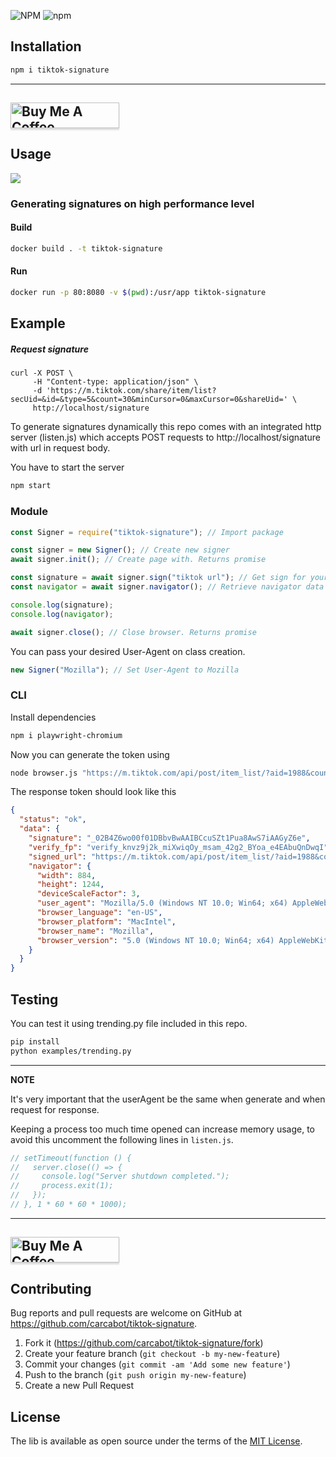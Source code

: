![NPM](https://img.shields.io/npm/l/tiktok-signature.svg?style=for-the-badge) ![npm](https://img.shields.io/npm/v/tiktok-signature.svg?style=for-the-badge)

## Installation

```bash
npm i tiktok-signature
```

---

## <a href="https://www.buymeacoffee.com/carcabot" target="_blank"><img src="https://cdn.buymeacoffee.com/buttons/default-blue.png" alt="Buy Me A Coffee" style="height: 41px !important;width: 174px !important;box-shadow: 0px 3px 2px 0px rgba(190, 190, 190, 0.5) !important;-webkit-box-shadow: 0px 3px 2px 0px rgba(190, 190, 190, 0.5) !important;" ></a>

## Usage

![](examples/howto.gif)

### Generating signatures on high performance level

#### Build

```sh
docker build . -t tiktok-signature
```

#### Run

```sh
docker run -p 80:8080 -v $(pwd):/usr/app tiktok-signature
```
## Example
##### Request signature

```
curl -X POST \
     -H "Content-type: application/json" \
     -d 'https://m.tiktok.com/share/item/list?secUid=&id=&type=5&count=30&minCursor=0&maxCursor=0&shareUid=' \
     http://localhost/signature
```

To generate signatures dynamically this repo comes with an integrated http server (listen.js) which accepts POST requests to http://localhost/signature with url in request body.

You have to start the server

```js
npm start
```

### Module

```js
const Signer = require("tiktok-signature"); // Import package

const signer = new Signer(); // Create new signer
await signer.init(); // Create page with. Returns promise

const signature = await signer.sign("tiktok url"); // Get sign for your url. Returns promise
const navigator = await signer.navigator(); // Retrieve navigator data used when signature was generated

console.log(signature);
console.log(navigator);

await signer.close(); // Close browser. Returns promise
```

You can pass your desired User-Agent on class creation.

```js
new Signer("Mozilla"); // Set User-Agent to Mozilla
```

### CLI

Install dependencies

```bash
npm i playwright-chromium
```

Now you can generate the token using

```bash
node browser.js "https://m.tiktok.com/api/post/item_list/?aid=1988&count=30&secUid=MS4wLjABAAAAOUoQXeHglWcq4ca3MwlckxqAe-RIKQ1zlH9NkQkbLAT_h1_6SDc4zyPdAcVdTWZF&cursor=0"
```

The response token should look like this

```json
{
  "status": "ok",
  "data": {
    "signature": "_02B4Z6wo00f01DBbvBwAAIBCcuSZt1Pua8AwS7iAAGyZ6e",
    "verify_fp": "verify_knvz9j2k_miXwiqOy_msam_42g2_BYoa_e4EAbuQnDwqI",
    "signed_url": "https://m.tiktok.com/api/post/item_list/?aid=1988&count=30&secUid=MS4wLjABAAAAOUoQXeHglWcq4ca3MwlckxqAe-RIKQ1zlH9NkQkbLAT_h1_6SDc4zyPdAcVdTWZF&cursor=0&verifyFp=verify_knvz9j2k_miXwiqOy_msam_42g2_BYoa_e4EAbuQnDwqI&_signature=_02B4Z6wo00f01DBbvBwAAIBCcuSZt1Pua8AwS7iAAGyZ6e",
    "navigator": {
      "width": 884,
      "height": 1244,
      "deviceScaleFactor": 3,
      "user_agent": "Mozilla/5.0 (Windows NT 10.0; Win64; x64) AppleWebKit/537.36 (Windows NT 10.0; Win64; x64) Chrome/90.0.4430.85 Safari/537.36",
      "browser_language": "en-US",
      "browser_platform": "MacIntel",
      "browser_name": "Mozilla",
      "browser_version": "5.0 (Windows NT 10.0; Win64; x64) AppleWebKit/537.36 (Windows NT 10.0; Win64; x64) Chrome/90.0.4430.85 Safari/537.36"
    }
  }
}
```

## Testing

You can test it using trending.py file included in this repo.

```bash
pip install
python examples/trending.py
```

---

**NOTE**

It's very important that the userAgent be the same when generate and when request for response.

Keeping a process too much time opened can increase memory usage, to avoid this uncomment the following lines in `listen.js`.

```js
// setTimeout(function () {
//   server.close(() => {
//     console.log("Server shutdown completed.");
//     process.exit(1);
//   });
// }, 1 * 60 * 60 * 1000);
```

---

## <a href="https://www.buymeacoffee.com/carcabot" target="_blank"><img src="https://cdn.buymeacoffee.com/buttons/default-blue.png" alt="Buy Me A Coffee" style="height: 41px !important;width: 174px !important;box-shadow: 0px 3px 2px 0px rgba(190, 190, 190, 0.5) !important;-webkit-box-shadow: 0px 3px 2px 0px rgba(190, 190, 190, 0.5) !important;" ></a>

## Contributing

Bug reports and pull requests are welcome on GitHub at https://github.com/carcabot/tiktok-signature.

1. Fork it (<https://github.com/carcabot/tiktok-signature/fork>)
2. Create your feature branch (`git checkout -b my-new-feature`)
3. Commit your changes (`git commit -am 'Add some new feature'`)
4. Push to the branch (`git push origin my-new-feature`)
5. Create a new Pull Request

## License

The lib is available as open source under the terms of the [MIT License](https://opensource.org/licenses/MIT).
